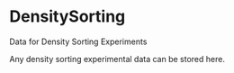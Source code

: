 # DensitySorting
Data for Density Sorting Experiments

Any density sorting experimental data can be stored here.
